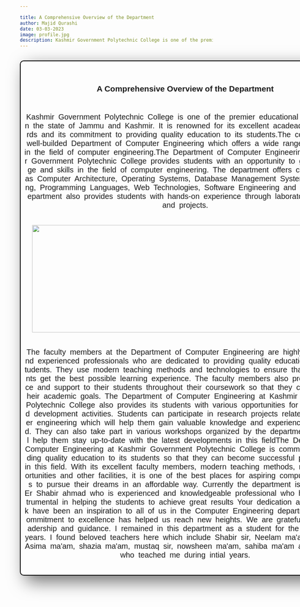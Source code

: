 ```yaml
---

title: A Comprehensive Overview of the Department
author: Majid Qurashi
date: 03-03-2023
image: profile.jpg
description: Kashmir Government Polytechnic College is one of the premier educational institutions in the state of Jammu and Kashmir. It is renowned for its excellent acadeademic standards and its commitment to providing quality education to its students.The college has a well-builded Department of Computer Engineering which offers a wide range of courses in the field of computer engineering.The Department of Computer Engineering at Kashmir Government Polytechnic College provides
---
```


<html>
<head>
<style>
.card-wrapper {
    width: 90vw;
    margin: auto;
    margin-top: 30px;
    display: flex;
    gap: 5rem;
    flex-wrap: wrap;
    justify-content: center;
  }
  .card {
    border: 2px solid black;
    border-radius: 10px;
    box-shadow: 15px 15px 45px rgb(110, 110, 110);
    width: 1620px;
    height: auto;
    padding: 10px;
  }
  .card-header {
    display: flex;
    gap: 2rem;
    align-items: center;
  }
  .card-header h2 {
    margin: 7px 0;
  }
  .description {
    text-align: center;
    margin: 30px 0;
    font-size: 20px;
   font-family: "Franklin Gothic Medium", "Arial Narrow", Arial, sans-serif;
  }
  img{
    /* border-radius: 50%; */
    margin: 20px 0;
  }
  .college{
    width: 800px;
    height:280px;
  }
  .card-details span {
    display: flex;
    justify-content: space-between;
    align-items: center;
    font-size: 15px;
    gap: 0.5rem;
  }
  .title-wrapper h2{
    text-align: center;
    margin: 50px 0;
   font-family: "Franklin Gothic Medium", "Arial Narrow", Arial, sans-serif;
  }
  .article{
    word-break: break-all;
    word-spacing: 5px;
  }
</style>
</head>
<body>
<section class= "card-wrapper">
<div class= "card">
<!-- <div class="card-header">
<img src=../assets/profile.jpg alt="profile"
              width="80"
              height="70"
            /> 
            <div class="card-details">
            <span>Majid Qurashi </span> 
            <span> | </span>
            <span> 15-04-2023 </span> -->
<div class="title-wrapper">
<h2>A Comprehensive Overview of the Department</h2>
</div>
<div class="description">
 <p class="article">Kashmir Government Polytechnic College is one of the premier educational institutions in the state of Jammu and Kashmir. It is renowned for its excellent acadeademic standards and its commitment to providing quality education to its students.The college has a well-builded Department of Computer Engineering which offers a wide range of courses in the field of computer engineering.The Department of Computer Engineering at Kashmir Government Polytechnic College provides students with an opportunity to gain
knowledge and skills in the field of computer engineering. The department
offers courses such as Computer Architecture, Operating Systems,
Database Management Systems, Networking, Programming Languages,
Web Technologies, Software Engineering and more. The department also
provides students with hands-on experience through laboratory sessions
and projects.
</p> 

 <img src="../assets/cse.jpg" class="college">
 <p class="article">The faculty members at the Department of Computer Engineering are
highly qualified and experienced professionals who are dedicated to
providing quality education to their students. They use modern teaching
methods and technologies to ensure that their students get the best possible learning experience. The faculty members also provide guidance
and support to their students throughout their coursework so that they
can achieve their academic goals.
The Department of Computer Engineering at Kashmir Government
Polytechnic College also provides its students with various opportunities
for research and development activities. Students can participate in
research projects related to computer engineering which will help them
gain valuable knowledge and experience in this field. They can also take
part in various workshops organized by the department which will help
them stay up-to-date with the latest developments in this fieldThe Department of Computer Engineering at Kashmir Government
Polytechnic College is committed to providing quality education to its
students so that they can become successful professionals in this field.
With its excellent faculty members, modern teaching methods, research
opportunities and other facilities, it is one of the best places for aspiring
computer engineers to pursue their dreams in an affordable way.
Currently the department is headed by Er Shabir ahmad who is
experienced and knowledgeable professional who has been instrumental
in helping the students to achieve great results
Your dedication and hard work have been an inspiration to all of us in the
Computer Engineering department. Your commitment to excellence has
helped us reach new heights. We are grateful for your leadership and
guidance.
I remained in this department as a student for the period of 3 years. I
found beloved teachers here which include Shabir sir, Neelam ma'am, Aijaz
Sir, Asima ma'am, shazia ma'am, mustaq sir, nowsheen ma'am, sahiba ma'am
and all those who teached me during intial years.</p>
 </div>
            </div>
          </div>
          </div>
            </section>
 
